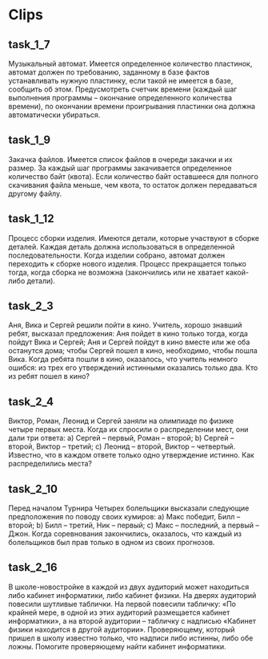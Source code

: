 # Clips

## task_1_7
Музыкальный автомат. Имеется определенное количество пластинок,
автомат должен по требованию, заданному в базе фактов устанавливать
нужную пластинку, если такой не имеется в базе, сообщить об этом.
Предусмотреть счетчик времени (каждый шаг выполнения программы –
окончание определенного количества времени), по окончании времени
проигрывания пластинки она должна автоматически убираться.

## task_1_9
Закачка файлов. Имеется список файлов в очереди закачки и их размер. За
каждый шаг программы закачивается определенное количество байт (квота).
Если количество байт оставшееся для полного скачивания файла меньше,
чем квота, то остаток должен передаваться другому файлу.

## task_1_12
Процесс сборки изделия. Имеются детали, которые участвуют в сборке
деталей. Каждая деталь должна использоваться в определенной
последовательности. Когда изделии собрано, автомат должен переходить к
сборке нового изделия. Процесс прекращается только тогда, когда сборка не
возможна (закончились или не хватает какой-либо детали).

## task_2_3
Аня, Вика и Сергей решили пойти в кино. Учитель, хорошо знавший ребят, высказал предложения:
Аня пойдет в кино только тогда, когда пойдут Вика и Сергей;
Аня и Сергей пойдут в кино вместе или же оба останутся дома;
чтобы Сергей пошел в кино, необходимо, чтобы пошла Вика.
Когда ребята пошли в кино, оказалось, что учитель немного ошибся: из трех его утверждений истинными оказались только два. Кто из ребят пошел в кино?

## task_2_4
Виктор, Роман, Леонид и Сергей заняли на олимпиаде по физике четыре
первых места. Когда их спросили о распределении мест, они дали три
ответа:
a) Сергей – первый, Роман – второй;
b) Сергей – второй, Виктор – третий;
c) Леонид – второй, Виктор – четвертый.
Известно, что в каждом ответе только одно утверждение истинно. Как
распределились места?

## task_2_10
Перед началом Турнира Четырех болельщики высказали следующие
предположения по поводу своих кумиров:
a) Макс победит, Билл – второй;
b) Билл – третий, Ник – первый;
c) Макс – последний, а первый – Джон.
Когда соревнования закончились, оказалось, что каждый из болельщиков
был прав только в одном из своих прогнозов.

## task_2_16
В школе-новостройке в каждой из двух аудиторий может находиться либо
кабинет информатики, либо кабинет физики. На дверях аудиторий
повесили шутливые таблички. На первой повесили табличку: «По крайней
мере, в одной из этих аудиторий размещается кабинет информатики», а на
второй аудитории – табличку с надписью «Кабинет физики находится в
другой аудитории». Проверяющему, который пришел в школу известно
только, что надписи либо истинны, либо обе ложны. Помогите
проверяющему найти кабинет информатики.
